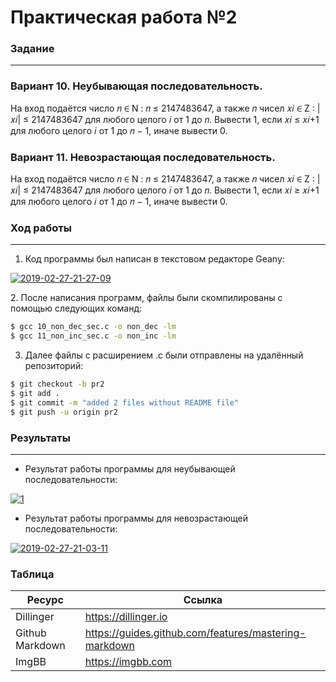 # Практическая работа №2

### Задание
---

### Вариант 10. Неубывающая последовательность.
<p>На вход подаётся число 𝑛 ∈ N : 𝑛 ≤ 2147483647, а также 𝑛 чисел 𝑥𝑖 ∈ Z : |𝑥𝑖| ≤ 2147483647 для любого целого 𝑖 от 1 до 𝑛. Вывести 1, если 𝑥𝑖 ≤ 𝑥𝑖+1 для
любого целого 𝑖 от 1 до 𝑛 − 1, иначе вывести 0.</p>

### Вариант 11. Невозрастающая последовательность.
<p>На вход подаётся число 𝑛 ∈ N : 𝑛 ≤ 2147483647, а также 𝑛 чисел 𝑥𝑖 ∈ Z : |𝑥𝑖| ≤ 2147483647 для любого целого 𝑖 от 1 до 𝑛. Вывести 1, если 𝑥𝑖 ≥ 𝑥𝑖+1 для
любого целого 𝑖 от 1 до 𝑛 − 1, иначе вывести 0.</p>

### Ход работы
---

1. Код программы был написан в текстовом редакторе Geany:
<p>
<a href="https://ibb.co/3YvBPyX"><img src="https://i.ibb.co/DgY5jDX/2019-02-27-21-27-09.png" alt="2019-02-27-21-27-09" border="0"></a>
</p>
2. После написания программ, файлы были скомпилированы с помощью следующих команд:


```sh
$ gcc 10_non_dec_sec.c -o non_dec -lm
$ gcc 11_non_inc_sec.c -o non_inc -lm
```
3. Далее файлы с расширением .c были отправлены на удалённый репозиторий:

```sh
$ git checkout -b pr2
$ git add .
$ git commit -m "added 2 files without README file"
$ git push -u origin pr2
```

### Результаты 
---

* Результат работы программы для неубывающей последовательности:
<p>
<a href="https://ibb.co/HxxwHQ3"><img src="https://i.ibb.co/YyynLGw/1.png" alt="1" border="0"></a>
</p>

* Результат работы программы для невозрастающей последовательности:
<p>
<a href="https://ibb.co/c6J866c"><img src="https://i.ibb.co/fkMNkkY/2019-02-27-21-03-11.png" alt="2019-02-27-21-03-11" border="0"></a>
</p>

### Таблица

| Ресурс| Ссылка |
| ------ | ------ |
| Dillinger | https://dillinger.io |
| Github Markdown | https://guides.github.com/features/mastering-markdown |
|ImgBB|https://imgbb.com|


